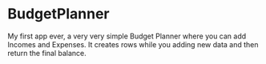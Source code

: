 # BudgetPlanner
My first app ever, a very very simple Budget Planner where you can add Incomes and Expenses. It creates rows while you adding new data and then return  the final balance.
